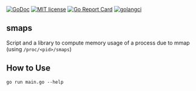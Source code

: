 [![GoDoc](https://godoc.org/github.com/grandecola/smaps/smaps?status.svg)](https://godoc.org/github.com/grandecola/smaps/smaps) [![MIT license](http://img.shields.io/badge/license-MIT-brightgreen.svg)](http://opensource.org/licenses/MIT) [![Go Report Card](https://goreportcard.com/badge/github.com/grandecola/smaps)](https://goreportcard.com/report/github.com/grandecola/smaps) [![golangci](https://golangci.com/badges/github.com/grandecola/smaps.svg)](https://golangci.com/r/github.com/grandecola/smaps)

## smaps
Script and a library to compute memory usage of a process due to mmap (using `/proc/<pid>/smaps`)

## How to Use
`go run main.go --help`
